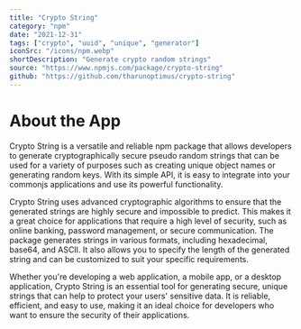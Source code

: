 ```yaml
---
title: "Crypto String"
category: "npm"
date: "2021-12-31"
tags: ["crypto", "uuid", "unique", "generator"]
iconSrc: "/icons/npm.webp"
shortDescription: "Generate crypto random strings"
source: "https://www.npmjs.com/package/crypto-string"
github: "https://github.com/tharunoptimus/crypto-string"
---
```


# About the App

Crypto String is a versatile and reliable npm package that allows developers to generate cryptographically secure pseudo random strings that can be used for a variety of purposes such as creating unique object names or generating random keys. With its simple API, it is easy to integrate into your commonjs applications and use its powerful functionality.

Crypto String uses advanced cryptographic algorithms to ensure that the generated strings are highly secure and impossible to predict. This makes it a great choice for applications that require a high level of security, such as online banking, password management, or secure communication. The package generates strings in various formats, including hexadecimal, base64, and ASCII. It also allows you to specify the length of the generated string and can be customized to suit your specific requirements.

Whether you're developing a web application, a mobile app, or a desktop application, Crypto String is an essential tool for generating secure, unique strings that can help to protect your users' sensitive data. It is reliable, efficient, and easy to use, making it an ideal choice for developers who want to ensure the security of their applications.